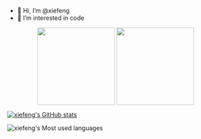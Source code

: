 - 👋 Hi, I’m @xiefeng
- 👀 I’m interested in code


<p align="center">
<img height="180em" src="https://github-readme-stats.vercel.app/api?username=xiefenga&hide_border=true&hide_title=true&show_icons=true&layout=compact" align = "center"/>
<img height="180em" src="https://github-readme-stats.vercel.app/api/top-langs?username=xiefenga&layout=compact&hide_border=true&langs_count=10" align = "center"/>
</p>

[![xiefeng's GitHub stats](https://github-readme-stats.vercel.app/api?username=xiefenga&layout=compact&hide_border=true&hide_title=true&show_icons=true&card_width=400px)](https://github.com/anuraghazra/github-readme-stats)


![xiefeng's Most used languages](https://github-readme-stats.vercel.app/api/top-langs?username=xiefenga&layout=compact&hide_border=true&langs_count=10&&card_width=400px)

<!---
- 🌱 I’m currently learning ...
- 💞️ I’m looking to collaborate on ...
- 📫 How to reach me ...
--->

<!---
xiefenga/xiefenga is a ✨ special ✨ repository because its `README.md` (this file) appears on your GitHub profile.
You can click the Preview link to take a look at your changes.
--->

